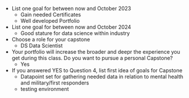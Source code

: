 - List one goal for between now and October 2023
  - Gain needed Certificates
  - Well developed Portfolio
- List one goal for between now and October 2024
  - Good stature for data science within industry
- Choose a role for your capstone
  - DS Data Scientist
- Your portfolio will increase the broader and deepr the experience you get during this class. Do you want to pursue a personal Capstone?
  - Yes
- If you answered YES to Question 4, list first idea of goals for Capstone
  - Datapoint set for gathering needed data in relation to mental health and military/first responders
  - testing environment